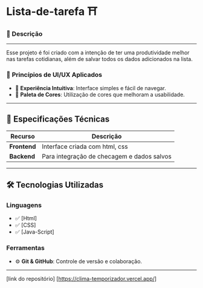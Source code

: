 # Lista-de-tarefa ⛩️

### 📓 Descrição
---

Esse projeto é foi criado com a intenção de ter uma produtividade melhor nas tarefas cotidianas, além de salvar todos os dados adicionados na lista.


### 🔹 **Princípios de UI/UX Aplicados**
- 🎯 **Experiência Intuitiva**: Interface simples e fácil de navegar.
- 🎨 **Paleta de Cores**: Utilização de cores que melhoram a usabilidade.


---

## 📌 Especificações Técnicas

| Recurso       | Descrição |
|--------------|----------|
| **Frontend** | Interface criada com html, css  |
| **Backend** | Para integração de checagem e dados salvos  |





---

## 🛠️ Tecnologias Utilizadas

### **Linguagens**
- ✅ [Html]  
- ✅ [CSS]  
- ✅ [Java-Script]  

 

### **Ferramentas**
- ⚙️ **Git & GitHub**: Controle de versão e colaboração.  

---

[link do repositório] [https://clima-temporizador.vercel.app/]

